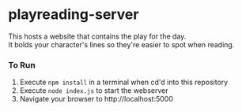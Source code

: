 # playreading-server
This hosts a website that contains the play for the day.  
It bolds your character's lines so they're easier to spot when reading. 

### To Run
1. Execute `npm install` in a terminal when cd'd into this repository
2. Execute `node index.js` to start the webserver
3. Navigate your browser to http://localhost:5000

